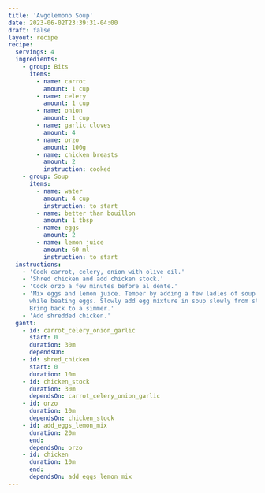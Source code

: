 ```yaml
---
title: 'Avgolemono Soup'
date: 2023-06-02T23:39:31-04:00
draft: false
layout: recipe
recipe:
  servings: 4
  ingredients:
    - group: Bits
      items:
        - name: carrot
          amount: 1 cup
        - name: celery
          amount: 1 cup
        - name: onion
          amount: 1 cup
        - name: garlic cloves
          amount: 4
        - name: orzo
          amount: 100g
        - name: chicken breasts
          amount: 2
          instruction: cooked
    - group: Soup
      items:
        - name: water
          amount: 4 cup
          instruction: to start
        - name: better than bouillon
          amount: 1 tbsp
        - name: eggs
          amount: 2
        - name: lemon juice
          amount: 60 ml
          instruction: to start
  instructions:
    - 'Cook carrot, celery, onion with olive oil.'
    - 'Shred chicken and add chicken stock.'
    - 'Cook orzo a few minutes before al dente.'
    - 'Mix eggs and lemon juice. Temper by adding a few ladles of soup in
      while beating eggs. Slowly add egg mixture in soup slowly from stirring.
      Bring back to a simmer.'
    - 'Add shredded chicken.'
  gantt:
    - id: carrot_celery_onion_garlic
      start: 0
      duration: 30m
      dependsOn:
    - id: shred_chicken
      start: 0
      duration: 10m
    - id: chicken_stock
      duration: 30m
      dependsOn: carrot_celery_onion_garlic
    - id: orzo
      duration: 10m
      dependsOn: chicken_stock
    - id: add_eggs_lemon_mix
      duration: 20m
      end:
      dependsOn: orzo
    - id: chicken
      duration: 10m
      end:
      dependsOn: add_eggs_lemon_mix
---
```

